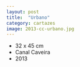 ```yaml
---
layout: post
title:  "Urbano"
category: cartazes
image: 2013-cc-urbano.jpg
---
```


- 32 x 45 cm
- Canal Caveira
- 2013

